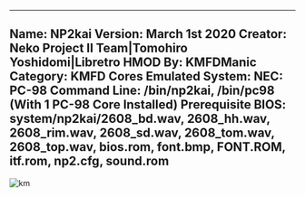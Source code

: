 -----------------------
Name: NP2kai
Version: March 1st 2020
Creator: Neko Project II Team|Tomohiro Yoshidomi|Libretro
HMOD By: KMFDManic
Category: KMFD Cores
Emulated System: NEC: PC-98
Command Line: /bin/np2kai, /bin/pc98 (With 1 PC-98 Core Installed)
Prerequisite BIOS: system/np2kai/2608_bd.wav, 2608_hh.wav, 2608_rim.wav, 2608_sd.wav, 2608_tom.wav, 2608_top.wav, bios.rom, font.bmp, FONT.ROM, itf.rom, np2.cfg, sound.rom
-----------------------
![km](https://i.imgur.com/ZzJlHG5.png)
